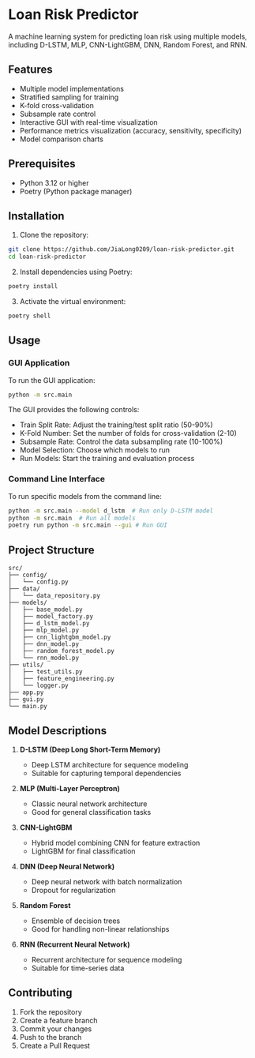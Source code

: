 # Loan Risk Predictor

A machine learning system for predicting loan risk using multiple models, including D-LSTM, MLP, CNN-LightGBM, DNN, Random Forest, and RNN.

## Features

- Multiple model implementations
- Stratified sampling for training
- K-fold cross-validation
- Subsample rate control
- Interactive GUI with real-time visualization
- Performance metrics visualization (accuracy, sensitivity, specificity)
- Model comparison charts

## Prerequisites

- Python 3.12 or higher
- Poetry (Python package manager)

## Installation

1. Clone the repository:
```bash
git clone https://github.com/JiaLong0209/loan-risk-predictor.git
cd loan-risk-predictor
```

2. Install dependencies using Poetry:
```bash
poetry install
```

3. Activate the virtual environment:
```bash
poetry shell
```

## Usage

### GUI Application

To run the GUI application:

```bash
python -m src.main
```

The GUI provides the following controls:
- Train Split Rate: Adjust the training/test split ratio (50-90%)
- K-Fold Number: Set the number of folds for cross-validation (2-10)
- Subsample Rate: Control the data subsampling rate (10-100%)
- Model Selection: Choose which models to run
- Run Models: Start the training and evaluation process

### Command Line Interface

To run specific models from the command line:

```bash
python -m src.main --model d_lstm  # Run only D-LSTM model
python -m src.main  # Run all models
poetry run python -m src.main --gui # Run GUI
```

## Project Structure

```
src/
├── config/
│   └── config.py
├── data/
│   └── data_repository.py
├── models/
│   ├── base_model.py
│   ├── model_factory.py
│   ├── d_lstm_model.py
│   ├── mlp_model.py
│   ├── cnn_lightgbm_model.py
│   ├── dnn_model.py
│   ├── random_forest_model.py
│   └── rnn_model.py
├── utils/
│   ├── test_utils.py
│   ├── feature_engineering.py
│   └── logger.py
├── app.py
├── gui.py
└── main.py
```

## Model Descriptions

1. **D-LSTM (Deep Long Short-Term Memory)**
   - Deep LSTM architecture for sequence modeling
   - Suitable for capturing temporal dependencies

2. **MLP (Multi-Layer Perceptron)**
   - Classic neural network architecture
   - Good for general classification tasks

3. **CNN-LightGBM**
   - Hybrid model combining CNN for feature extraction
   - LightGBM for final classification

4. **DNN (Deep Neural Network)**
   - Deep neural network with batch normalization
   - Dropout for regularization

5. **Random Forest**
   - Ensemble of decision trees
   - Good for handling non-linear relationships

6. **RNN (Recurrent Neural Network)**
   - Recurrent architecture for sequence modeling
   - Suitable for time-series data

## Contributing

1. Fork the repository
2. Create a feature branch
3. Commit your changes
4. Push to the branch
5. Create a Pull Request
